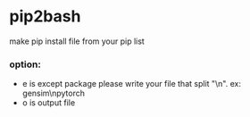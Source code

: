 # pip2bash
make pip install file from your pip list
### option:
- e is except package please write your file that split "\n". ex: gensim\npytorch
- o is output file
